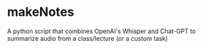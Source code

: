 # makeNotes
A python script that combines OpenAI's Whisper and Chat-GPT to summarize audio from a class/lecture (or a custom task)
